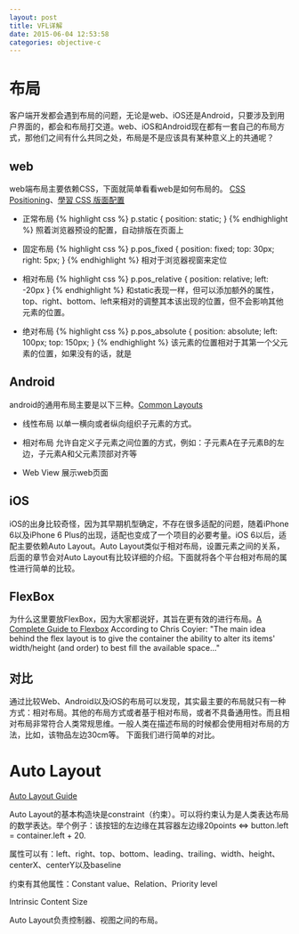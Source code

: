 ```yaml
---
layout: post
title: VFL详解
date: 2015-06-04 12:53:58
categories: objective-c
---
```


# 布局

客户端开发都会遇到布局的问题，无论是web、iOS还是Android，只要涉及到用户界面的，都会和布局打交道。web、iOS和Android现在都有一套自己的布局方式，那他们之间有什么共同之处，布局是不是应该具有某种意义上的共通呢？

## web

web端布局主要依赖CSS，下面就简单看看web是如何布局的。 [CSS Positioning](http://www.w3schools.com/css/css_positioning.asp)、[學習 CSS 版面配置](http://zh-tw.learnlayout.com/)

+ 正常布局
{% highlight css %}
p.static {
	position: static;
}
{% endhighlight %}
照着浏览器预设的配置，自动排版在页面上

+ 固定布局
{% highlight css %}
p.pos_fixed {
	position: fixed;
	top: 30px;
	right: 5px;
}
{% endhighlight %}
相对于浏览器视窗来定位

+ 相对布局
{% highlight css %}
p.pos_relative {
	position: relative;
	left: -20px
}
{% endhighlight %}
和static表现一样，但可以添加额外的属性，top、right、bottom、left来相对的调整其本该出现的位置，但不会影响其他元素的位置。

+ 绝对布局
{% highlight css %}
p.pos_absolute {
	position: absolute;
	left: 100px;
	top: 150px;
}
{% endhighlight %}
该元素的位置相对于其第一个父元素的位置，如果没有的话，就是<html>


## Android
android的通用布局主要是以下三种。[Common Layouts](http://developer.android.com/guide/topics/ui/declaring-layout.html#CommonLayouts)

+ 线性布局
以单一横向或者纵向组织子元素的方式。

+ 相对布局
允许自定义子元素之间位置的方式，例如：子元素A在子元素B的左边，子元素A和父元素顶部对齐等

+ Web View
展示web页面


## iOS
iOS的出身比较奇怪，因为其早期机型确定，不存在很多适配的问题，随着iPhone 6以及iPhone 6 Plus的出现，适配也变成了一个项目的必要考量。iOS 6以后，适配主要依赖Auto Layout。Auto Layout类似于相对布局，设置元素之间的关系，后面的章节会对Auto Layout有比较详细的介绍。下面就将各个平台相对布局的属性进行简单的比较。


## FlexBox
为什么这里要放FlexBox，因为大家都说好，其旨在更有效的进行布局。[A Complete Guide to Flexbox](https://css-tricks.com/snippets/css/a-guide-to-flexbox/)
According to Chris Coyier:
"The main idea behind the flex layout is to give the container the ability to alter its items' width/height (and order) to best fill the available space..."


## 对比
通过比较Web、Android以及iOS的布局可以发现，其实最主要的布局就只有一种方式：相对布局。其他的布局方式或者基于相对布局，或者不具备通用性。而且相对布局非常符合人类常规思维。一般人类在描述布局的时候都会使用相对布局的方法，比如，该物品左边30cm等。
下面我们进行简单的对比。

# Auto Layout
[Auto Layout Guide](https://developer.apple.com/library/ios/documentation/UserExperience/Conceptual/AutolayoutPG/AutoLayoutConcepts/AutoLayoutConcepts.html#//apple_ref/doc/uid/TP40010853-CH14-SW1)

Auto Layout的基本构造块是constraint（约束）。可以将约束认为是人类表达布局的数学表达。举个例子：该按钮的左边缘在其容器左边缘20points <=> button.left = container.left + 20.

属性可以有：left、right、top、bottom、leading、trailing、width、height、centerX、centerY以及baseline

约束有其他属性：Constant value、Relation、Priority level

Intrinsic Content Size

Auto Layout负责控制器、视图之间的布局。

